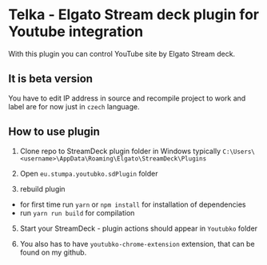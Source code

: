 # Telka - Elgato Stream deck plugin for Youtube integration

With this plugin you can control YouTube site by Elgato Stream deck.

## It is beta version

You have to edit IP address in source and recompile project to work and label are for now just in `czech` language.

## How to use plugin

1. Clone repo to StreamDeck plugin folder in Windows typically
   `C:\Users\<username>\AppData\Roaming\Elgato\StreamDeck\Plugins`

2. Open `eu.stumpa.youtubko.sdPlugin` folder

3. rebuild plugin

- for first time run `yarn` or `npm install` for installation of dependencies
- run `yarn run build` for compilation

5. Start your StreamDeck - plugin actions should appear in `Youtubko` folder

6. You also has to have `youtubko-chrome-extension` extension, that can be found on my github.

